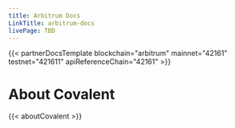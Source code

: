 ```yaml
---
title: Arbitrum Docs
LinkTitle: arbitrum-docs
livePage: TBD
---
```


{{< partnerDocsTemplate blockchain="arbitrum" mainnet="42161" testnet="421611" apiReferenceChain="42161" >}}
&nbsp;
# About Covalent
{{< aboutCovalent >}}